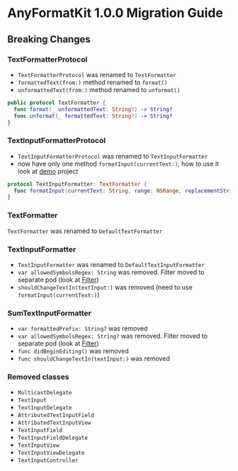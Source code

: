# AnyFormatKit 1.0.0 Migration Guide

## Breaking Changes

### TextFormatterProtocol

- `TextFormatterProtocol` was renamed to `TextFormatter` 
- `formattedText(from:)` method renamed to `format()`
- `unformattedText(from:)` method renamed to `unformat()`

```swift
public protocol TextFormatter {
  func format(_ unformattedText: String?) -> String?
  func unformat(_ formattedText: String?) -> String?
}
```

### TextInputFormatterProtocol

- `TextInputFormatterProtocol` was renamed to `TextInputFormatter`
- now have only one method `formatInput(currentText:)`, how to use it look at [demo](https://github.com/luximetr/AnyFormatKit/tree/master/Example) project 

```swift 
protocol TextInputFormatter: TextFormatter {
  func formatInput(currentText: String, range: NSRange, replacementString text: String) -> FormattedTextValue
}
```

### TextFormatter

`TextFormatter` was renamed to `DefaultTextFormatter`

### TextInputFormatter 

- `TextInputFormatter` was renamed to `DefaultTextInputFormatter`
- `var allowedSymbolsRegex: String` was removed. Filter moved to separate pod (look at [Filter](https://github.com/luximetr/TextInputFilter))
- `shouldChangeTextIn(textInput:)` was removed (need to use `formatInput(currentText:)`)

### SumTextInputFormatter

- `var formattedPrefix: String?` was removed
- `var allowedSymbolsRegex: String?` was removed. Filter moved to separate pod (look at [Filter](https://github.com/luximetr/TextInputFilter))
- `func didBeginEditing()`  was removed
- `func shouldChangeTextIn(textInput:)` was removed

### Removed classes

- `MulticastDelegate`
- `TextInput`
- `TextInputDelegate`
- `AttributedTextInputField`
- `AttributedTextInputView`
- `TextInputField`
- `TextInputFieldDelegate`
- `TextInputView`
- `TextInputViewDelegate`
- `TextInputController`
